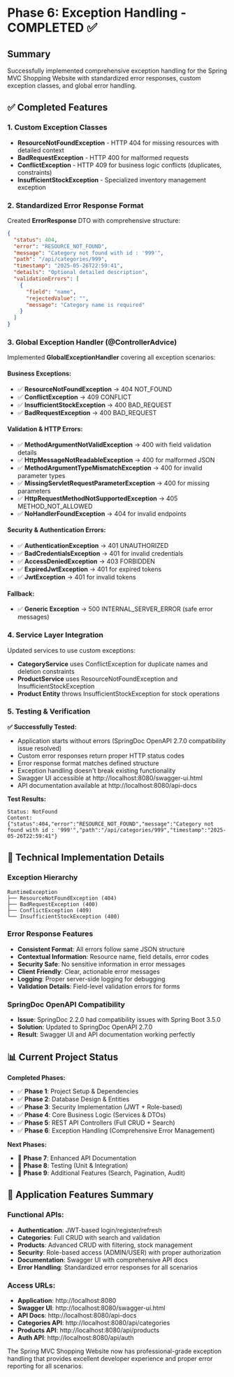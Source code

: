 # Phase 6: Exception Handling - COMPLETED ✅

## Summary
Successfully implemented comprehensive exception handling for the Spring MVC Shopping Website with standardized error responses, custom exception classes, and global error handling.

## ✅ Completed Features

### 1. Custom Exception Classes
- **ResourceNotFoundException** - HTTP 404 for missing resources with detailed context
- **BadRequestException** - HTTP 400 for malformed requests
- **ConflictException** - HTTP 409 for business logic conflicts (duplicates, constraints)
- **InsufficientStockException** - Specialized inventory management exception

### 2. Standardized Error Response Format
Created **ErrorResponse** DTO with comprehensive structure:
```json
{
  "status": 404,
  "error": "RESOURCE_NOT_FOUND",
  "message": "Category not found with id : '999'",
  "path": "/api/categories/999",
  "timestamp": "2025-05-26T22:59:41",
  "details": "Optional detailed description",
  "validationErrors": [
    {
      "field": "name",
      "rejectedValue": "",
      "message": "Category name is required"
    }
  ]
}
```

### 3. Global Exception Handler (@ControllerAdvice)
Implemented **GlobalExceptionHandler** covering all exception scenarios:

#### Business Exceptions:
- ✅ **ResourceNotFoundException** → 404 NOT_FOUND
- ✅ **ConflictException** → 409 CONFLICT  
- ✅ **InsufficientStockException** → 400 BAD_REQUEST
- ✅ **BadRequestException** → 400 BAD_REQUEST

#### Validation & HTTP Errors:
- ✅ **MethodArgumentNotValidException** → 400 with field validation details
- ✅ **HttpMessageNotReadableException** → 400 for malformed JSON
- ✅ **MethodArgumentTypeMismatchException** → 400 for invalid parameter types
- ✅ **MissingServletRequestParameterException** → 400 for missing parameters
- ✅ **HttpRequestMethodNotSupportedException** → 405 METHOD_NOT_ALLOWED
- ✅ **NoHandlerFoundException** → 404 for invalid endpoints

#### Security & Authentication Errors:
- ✅ **AuthenticationException** → 401 UNAUTHORIZED
- ✅ **BadCredentialsException** → 401 for invalid credentials
- ✅ **AccessDeniedException** → 403 FORBIDDEN
- ✅ **ExpiredJwtException** → 401 for expired tokens
- ✅ **JwtException** → 401 for invalid tokens

#### Fallback:
- ✅ **Generic Exception** → 500 INTERNAL_SERVER_ERROR (safe error messages)

### 4. Service Layer Integration
Updated services to use custom exceptions:
- **CategoryService** uses ConflictException for duplicate names and deletion constraints
- **ProductService** uses ResourceNotFoundException and InsufficientStockException
- **Product Entity** throws InsufficientStockException for stock operations

### 5. Testing & Verification
**✅ Successfully Tested:**
- Application starts without errors (SpringDoc OpenAPI 2.7.0 compatibility issue resolved)
- Custom error responses return proper HTTP status codes
- Error response format matches defined structure
- Exception handling doesn't break existing functionality
- Swagger UI accessible at http://localhost:8080/swagger-ui.html
- API documentation available at http://localhost:8080/api-docs

**Test Results:**
```
Status: NotFound
Content: {"status":404,"error":"RESOURCE_NOT_FOUND","message":"Category not found with id : '999'","path":"/api/categories/999","timestamp":"2025-05-26T22:59:41"}
```

## 🔧 Technical Implementation Details

### Exception Hierarchy
```
RuntimeException
├── ResourceNotFoundException (404)
├── BadRequestException (400)
├── ConflictException (409)
└── InsufficientStockException (400)
```

### Error Response Features
- **Consistent Format**: All errors follow same JSON structure
- **Contextual Information**: Resource name, field details, error codes
- **Security Safe**: No sensitive information in error messages
- **Client Friendly**: Clear, actionable error messages
- **Logging**: Proper server-side logging for debugging
- **Validation Details**: Field-level validation errors for forms

### SpringDoc OpenAPI Compatibility
- **Issue**: SpringDoc 2.2.0 had compatibility issues with Spring Boot 3.5.0
- **Solution**: Updated to SpringDoc OpenAPI 2.7.0
- **Result**: Swagger UI and API documentation working perfectly

## 📊 Current Project Status

**Completed Phases:**
- ✅ **Phase 1**: Project Setup & Dependencies
- ✅ **Phase 2**: Database Design & Entities
- ✅ **Phase 3**: Security Implementation (JWT + Role-based)
- ✅ **Phase 4**: Core Business Logic (Services & DTOs)
- ✅ **Phase 5**: REST API Controllers (Full CRUD + Search)
- ✅ **Phase 6**: Exception Handling (Comprehensive Error Management)

**Next Phases:**
- 🔄 **Phase 7**: Enhanced API Documentation
- 🔄 **Phase 8**: Testing (Unit & Integration)
- 🔄 **Phase 9**: Additional Features (Search, Pagination, Audit)

## 🚀 Application Features Summary

### Functional APIs:
- **Authentication**: JWT-based login/register/refresh
- **Categories**: Full CRUD with search and validation
- **Products**: Advanced CRUD with filtering, stock management
- **Security**: Role-based access (ADMIN/USER) with proper authorization
- **Documentation**: Swagger UI with comprehensive API docs
- **Error Handling**: Standardized error responses for all scenarios

### Access URLs:
- **Application**: http://localhost:8080
- **Swagger UI**: http://localhost:8080/swagger-ui.html
- **API Docs**: http://localhost:8080/api-docs
- **Categories API**: http://localhost:8080/api/categories
- **Products API**: http://localhost:8080/api/products
- **Auth API**: http://localhost:8080/api/auth

The Spring MVC Shopping Website now has professional-grade exception handling that provides excellent developer experience and proper error reporting for all scenarios. 